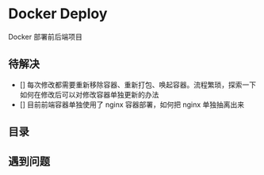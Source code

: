 # Docker Deploy

Docker 部署前后端项目

## 待解决

- [] 每次修改都需要重新移除容器、重新打包、唤起容器。流程繁琐，探索一下如何在修改后可以对修改容器单独更新的办法
- [] 目前前端容器单独使用了 nginx 容器部署，如何把 nginx 单独抽离出来

## 目录

## 遇到问题
